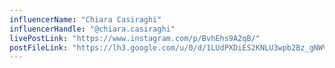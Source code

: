 ```yaml
---
influencerName: "Chiara Casiraghi"
influencerHandle: "@chiara.casiraghi"
livePostLink: "https://www.instagram.com/p/BvhEhs9A2qB/"
postFileLink: "https://lh3.google.com/u/0/d/1LUdPXDiES2KNLU3wpb2Bz_gNWVtRZ4uB"
---
```

